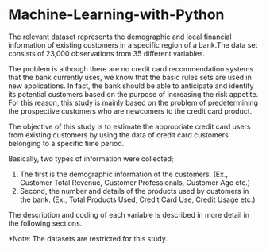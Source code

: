 # Machine-Learning-with-Python

The relevant dataset represents the demographic and local financial information of existing customers in a specific region of a bank.The data set consists of 23,000 observations from 35 different variables.

The problem is although there are no credit card recommendation systems that the bank currently uses, we know that the basic rules sets are used in new applications. In fact, the bank should be able to anticipate and identify its potential customers based on the purpose of increasing the risk appetite. For this reason, this study is mainly based on the problem of predetermining the prospective customers who are newcomers to the credit card product.

The objective of this study is to estimate the appropriate credit card users from existing customers by using the data of credit card customers belonging to a specific time period.

Basically, two types of information were collected;
1. The first is the demographic information of the customers. (Ex., Customer Total Revenue, Customer Professionals, Customer Age etc.)
2. Second, the number and details of the products used by customers in the bank. (Ex., Total Products Used, Credit Card Use, Credit Usage etc.)

The description and coding of each variable is described in more detail in the following sections.

*Note: The datasets are restricted for this study.
